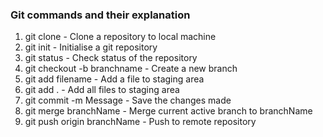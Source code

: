 ### Git commands and their explanation

1. git clone - Clone a repository to local machine
1. git init - Initialise a git repository
1. git status - Check status of the repository
1. git checkout -b branchname - Create a new branch 
1. git add filename - Add a file to staging area
1. git add . - Add all files to staging area
1. git commit -m Message - Save the changes made
1. git merge branchName - Merge current active branch to branchName
1. git push origin branchName - Push to remote repository